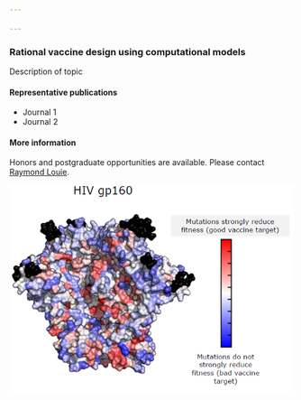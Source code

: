 ```yaml
---

---
```


<style>
  .container {
    display: flex; /* Use flexbox to lay out children */
    align-items: center; /* Align items vertically in the center */
    justify-content: center; /* Center the content horizontally */
    gap: 20px; /* Add some space between the text and the image */
  }

  .text-side {
    flex: 1; /* Allows the text side to grow and fill the space */
  }

  .image-side {
    flex: 1; /* Allows the image side to grow and fill the space */
  }

  img {
    max-width: 100%; /* Make the image responsive */
    height: auto; /* Maintain the aspect ratio */
  }
</style>

<div class = "text-side">
<h3>Rational vaccine design using computational models</h3> 

<p style="font-size:14px;">Description of topic</p> 

<h4> Representative publications</h4>

- Journal 1
- Journal 2

<h4> More information</h4>

Honors and postgraduate opportunities are available. Please contact [Raymond Louie](mailto:r.louie@unsw.edu.au).
</div>
<div class = "image-side">
	<img src = "fitness.png" class = "img-responsive" alt = "Fitness landscape">
</div>
